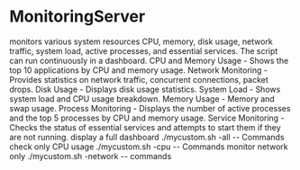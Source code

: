 # MonitoringServer
monitors various system resources CPU, memory, disk usage, network traffic, system load, active processes, and essential services. The script can run continuously in a dashboard.
CPU and Memory Usage - Shows the top 10 applications by CPU and memory usage.
Network Monitoring -  Provides statistics on network traffic, concurrent connections, packet drops.
Disk Usage  -   Displays disk usage statistics.
System Load -  Shows system load and CPU usage breakdown.
Memory Usage -  Memory and swap usage.
Process Monitoring  - Displays the number of active processes and the top 5 processes by CPU and memory usage.
Service Monitoring  - Checks the status of essential services and attempts to start them if they are not running.
display a full dashboard  ./mycustom.sh -all  -- Commands
check only CPU usage   ./mycustom.sh -cpu  -- Commands
monitor network only    ./mycustom.sh -network -- commands
